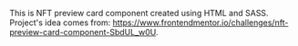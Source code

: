 This is NFT preview card component created using HTML and SASS.
Project's idea comes from: https://www.frontendmentor.io/challenges/nft-preview-card-component-SbdUL_w0U.
